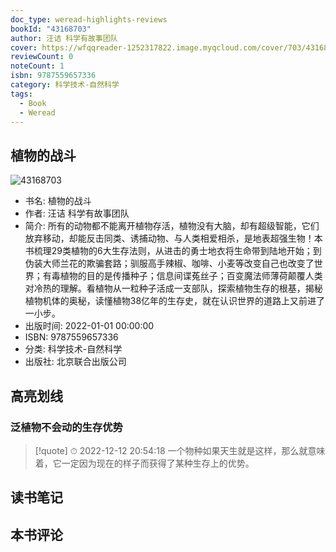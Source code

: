 ```yaml
---
doc_type: weread-highlights-reviews
bookId: "43168703"
author: 汪诘 科学有故事团队
cover: https://wfqqreader-1252317822.image.myqcloud.com/cover/703/43168703/t7_43168703.jpg
reviewCount: 0
noteCount: 1
isbn: 9787559657336
category: 科学技术-自然科学
tags:
  - Book
  - Weread
---
```


## 植物的战斗

![43168703](https://wfqqreader-1252317822.image.myqcloud.com/cover/703/43168703/t7_43168703.jpg)
- 书名: 植物的战斗
- 作者: 汪诘 科学有故事团队
- 简介: 所有的动物都不能离开植物存活，植物没有大脑，却有超级智能，它们放弃移动，却能反击同类、诱捕动物、与人类相爱相杀，是地表超强生物！本书梳理29类植物的6大生存法则，从进击的勇士地衣将生命带到陆地开始；到伪装大师兰花的欺骗套路；驯服高手辣椒、咖啡、小麦等改变自己也改变了世界；有毒植物的目的是传播种子；信息间谍菟丝子；百变魔法师薄荷颠覆人类对冷热的理解。看植物从一粒种子活成一支部队，探索植物生存的根基，揭秘植物机体的奥秘，读懂植物38亿年的生存史，就在认识世界的道路上又前进了一小步。
- 出版时间: 2022-01-01 00:00:00
- ISBN: 9787559657336
- 分类: 科学技术-自然科学
- 出版社: 北京联合出版公司

## 高亮划线

### 泛植物不会动的生存优势


> [!quote] ⏱ 2022-12-12 20:54:18
> 一个物种如果天生就是这样，那么就意味着，它一定因为现在的样子而获得了某种生存上的优势。
 



## 读书笔记


## 本书评论

